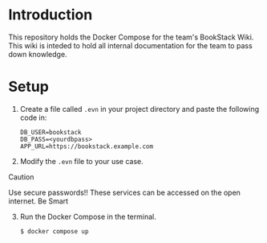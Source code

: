 # Introduction
This repository holds the Docker Compose for the team's BookStack Wiki. This wiki is inteded to hold all internal documentation for the team to pass down knowledge.

# Setup

1.  Create a file called `.evn` in your project directory and paste the following code in:

    ``` 
    DB_USER=bookstack
    DB_PASS=<yourdbpass>
    APP_URL=https://bookstack.example.com
    ```

2. Modify the `.evn` file to your use case. 

> [!CAUTION]
> Use secure passwords!! These services can be accessed on the open internet. Be Smart

3. Run the Docker Compose in the terminal.

    ```
    $ docker compose up